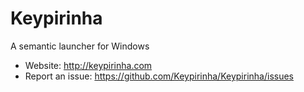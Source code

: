 # Keypirinha

A semantic launcher for Windows

* Website:
  http://keypirinha.com
* Report an issue:
  https://github.com/Keypirinha/Keypirinha/issues
